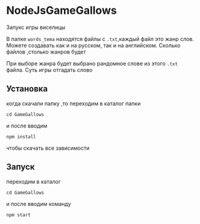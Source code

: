 # NodeJsGameGallows
Запукс игры виселицы

В папке `words_tema` находятся файлы с `.txt`,каждый файл это жанр слов. Можете создавать как и на русском, так и на английском. Сколько файлов ,столько жанров будет

При выборе жанра будет выбрано рандомное слове из этого `.txt` файла. Суть игры отгадать слово
## Установка

когда скачали папку ,то переходим в каталог папки

```shell
cd GameGallows
```
и после вводим 
```shell
npm install 
```
чтобы скачать все зависимости

## Запуск
переходим в каталог 

```shell
cd GameGallows
```
и после вводим команду
```shell
npm start
```



